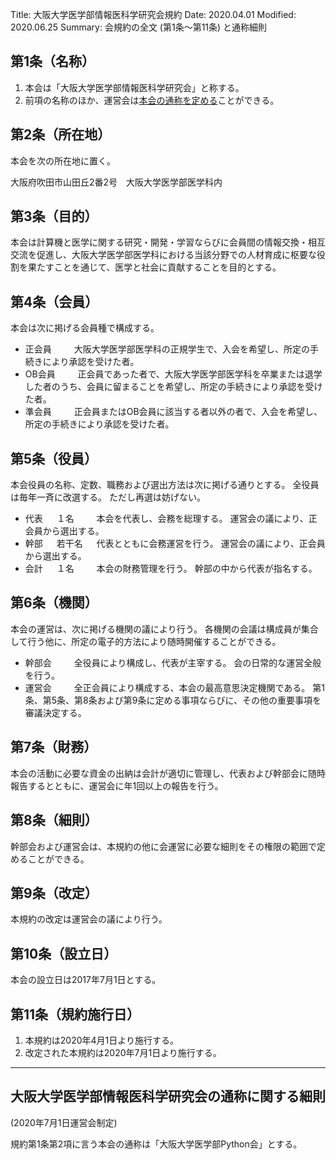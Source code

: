 Title: 大阪大学医学部情報医科学研究会規約 
Date: 2020.04.01
Modified: 2020.06.25
Summary: 会規約の全文 (第1条〜第11条) と通称細則

## 第1条（名称）<span id="article-1"></span>
1. 本会は「大阪大学医学部情報医科学研究会」と称する。
2. 前項の名称のほか、運営会は[本会の通称を定める](#common-name)ことができる。

## 第2条（所在地）<span id="article-2"></span>
本会を次の所在地に置く。

大阪府吹田市山田丘2番2号　大阪大学医学部医学科内

## 第3条（目的）<span id="article-3"></span>
本会は計算機と医学に関する研究・開発・学習ならびに会員間の情報交換・相互交流を促進し、大阪大学医学部医学科における当該分野での人材育成に枢要な役割を果たすことを通じて、医学と社会に貢献することを目的とする。

## 第4条（会員）<span id="article-4"></span>
本会は次に掲げる会員種で構成する。

- 正会員
&emsp;&emsp;
大阪大学医学部医学科の正規学生で、入会を希望し、所定の手続きにより承認を受けた者。
- OB会員
&emsp;&emsp;
正会員であった者で、大阪大学医学部医学科を卒業または退学した者のうち、会員に留まることを希望し、所定の手続きにより承認を受けた者。
- 準会員
&emsp;&emsp;
正会員またはOB会員に該当する者以外の者で、入会を希望し、所定の手続きにより承認を受けた者。

## 第5条（役員）<span id="article-5"></span>
本会役員の名称、定数、職務および選出方法は次に掲げる通りとする。
全役員は毎年一斉に改選する。
ただし再選は妨げない。

- 代表
&emsp;
１名
&emsp;&emsp;
本会を代表し、会務を総理する。
運営会の議により、正会員から選出する。
- 幹部
&emsp;
若干名
&emsp;
代表とともに会務運営を行う。
運営会の議により、正会員から選出する。
- 会計
&emsp;
１名
&emsp;&emsp;
本会の財務管理を行う。
幹部の中から代表が指名する。

## 第6条（機関）<span id="article-6"></span>
本会の運営は、次に掲げる機関の議により行う。
各機関の会議は構成員が集合して行う他に、所定の電子的方法により随時開催することができる。

- 幹部会
&emsp;&emsp;
全役員により構成し、代表が主宰する。
会の日常的な運営全般を行う。
- 運営会
&emsp;&emsp;
全正会員により構成する、本会の最高意思決定機関である。
第1条、第5条、第8条および第9条に定める事項ならびに、その他の重要事項を審議決定する。

## 第7条（財務）<span id="article-7"></span>
本会の活動に必要な資金の出納は会計が適切に管理し、代表および幹部会に随時報告するとともに、運営会に年1回以上の報告を行う。 

## 第8条（細則）<span id="article-8"></span>
幹部会および運営会は、本規約の他に会運営に必要な細則をその権限の範囲で定めることができる。 

## 第9条（改定）<span id="article-9"></span>
本規約の改定は運営会の議により行う。

## 第10条（設立日）<span id="article-10"></span>
本会の設立日は2017年7月1日とする。 

## 第11条（規約施行日）<span id="article-11"></span>
1. 本規約は2020年4月1日より施行する。
2. 改定された本規約は2020年7月1日より施行する。

---
## 大阪大学医学部情報医科学研究会の通称に関する細則<span id="common-name"></span>
(2020年7月1日運営会制定)

規約第1条第2項に言う本会の通称は「大阪大学医学部Python会」とする。
